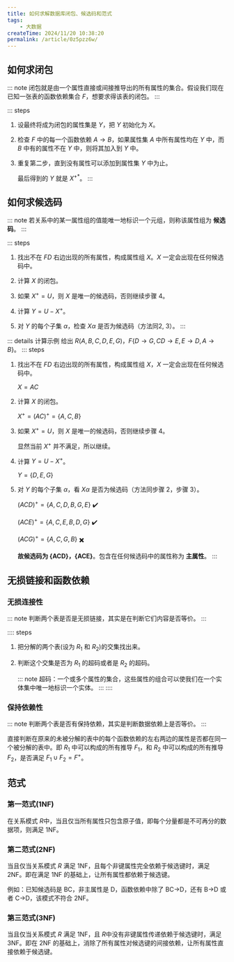 ```yaml
---
title: 如何求解数据库闭包、候选码和范式
tags:
    - 大数据
createTime: 2024/11/20 10:38:20
permalink: /article/0z5pzz6w/
---
```

## 如何求闭包
::: note 闭包就是由一个属性直接或间接推导出的所有属性的集合。假设我们现在已知一张表的函数依赖集合 $F$，想要求得该表的闭包。
:::

::: steps
1. 设最终将成为闭包的属性集是 $Y$，把 $Y$ 初始化为 $X$。

2. 检查 $F$ 中的每一个函数依赖 $A \rightarrow B$，如果属性集 $A$ 中所有属性均在 $Y$ 中，而 $B$ 中有的属性不在 $Y$ 中，则将其加入到 $Y$ 中。

3. 重复第二步，直到没有属性可以添加到属性集 $Y$ 中为止。

    最后得到的 $Y$ 就是 $X^{+*}$。
:::

## 如何求候选码
::: note 若关系中的某一属性组的值能唯一地标识一个元组，则称该属性组为 **候选码**。
:::

::: steps
1. 找出不在 $FD$ 右边出现的所有属性，构成属性组 $X$。$X$ 一定会出现在任何候选码中。

2. 计算 $X$ 的闭包。

3. 如果 $X^+=U$，则 $X$ 是唯一的候选码，否则继续步骤 4。

4. 计算 $Y=U-X^+$​。

5. 对 $Y$ 的每个子集 $\alpha$，检查 $X \alpha$ 是否为候选码（方法同2, 3）。
:::

::: details 计算示例
给出 $R(A,B,C,D,E,G)$，$F\{D \rightarrow G, CD \rightarrow E, E \rightarrow D, A \rightarrow B\}$。
::: steps
1. 找出不在 $FD$ 右边出现的所有属性，构成属性组 $X$，$X$ 一定会出现在任何候选码中。

    $X = AC$

2. 计算 $X$ 的闭包。

    $X^+ = (AC)^+=\{A,C,B\}$​

3. 如果 $X^+=U$，则 $X$ 是唯一的候选码，否则继续步骤 4。

   显然当前 $X^+$ 并不满足，所以继续。

4. 计算 $Y=U-X^+$。

    $Y=\{D,E,G\}$​

5. 对 $Y$ 的每个子集 $\alpha$，看 $X \alpha$ 是否为候选码（方法同步骤 2，步骤 3）。

     $(ACD)^+=\{A,C,D,B,G,E\}$ :heavy_check_mark:

     $(ACE)^+=\{A,C,E,B,D,G\}$ :heavy_check_mark:

     $(ACG)^+=\{A,C,G,B\}$ :heavy_multiplication_x:

     **故候选码为 {ACD}，{ACE}**。包含在任何候选码中的属性称为 **主属性**。
:::

## 无损链接和函数依赖
###  无损连接性
::: note 判断两个表是否是无损链接，其实是在判断它们内容是否等价。
:::

:::: steps
1. 把分解的两个表(设为 $R_1$ 和 $R_2$)的交集找出来。

2. 判断这个交集是否为 $R_1$ 的超码或者是 $R_2$ 的超码。

    ::: note 超码：一个或多个属性的集合，这些属性的组合可以使我们在一个实体集中唯一地标识一个实体。
    :::
::::

### 保持依赖性
::: note 判断两个表是否有保持依赖，其实是判断数据依赖上是否等价。
:::

直接判断在原来的未被分解的表中的每个函数依赖的左右两边的属性是否都在同一个被分解的表中。即 $R_1$ 中可以构成的所有推导 $F_1$，和 $R_2$ 中可以构成的所有推导$F_2$，是否满足 $F_1 \cup F_2 = F^+$​。

## 范式
### 第一范式(1NF)
在关系模式 $R$ ​中，当且仅当所有属性只包含原子值，即每个分量都是不可再分的数据项，则满足 1NF。

### 第二范式(2NF)
当且仅当关系模式 $R$ ​满足 1NF，且每个非键属性完全依赖于候选键时，满足2NF。即在满足 1NF 的基础上，让所有属性都依赖于候选键。

例如：已知候选码是 BC，非主属性是 D，函数依赖中除了 BC->D，还有 B->D 或者 C->D，该模式不符合 2NF。

### 第三范式(3NF)
当且仅当关系模式 $R$ 满足 1NF，且 $R$ ​中没有非键属性传递依赖于候选键时，满足 3NF。即在 2NF 的基础上，消除了所有属性对候选键的间接依赖，让所有属性直接依赖于候选键。
